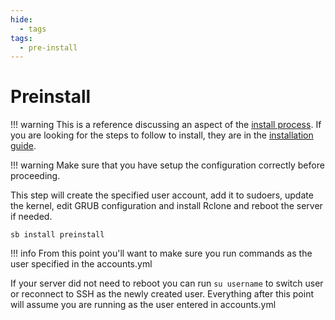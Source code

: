 ```yaml
---
hide:
  - tags
tags:
  - pre-install
---
```


# Preinstall

!!! warning
    This is a reference discussing an aspect of the [install process](../saltbox/install/install.md#step-3-preinstall).
    If you are looking for the steps to follow to install, they are in the [installation guide](../saltbox/install/install.md).

!!! warning
    Make sure that you have setup the configuration correctly before proceeding.

This step will create the specified user account, add it to sudoers, update the kernel, edit GRUB configuration and install Rclone and reboot the server if needed.

``` shell
sb install preinstall
```

!!! info
    From this point you'll want to make sure you run commands as the user specified in the accounts.yml

If your server did not need to reboot you can run `su username` to switch user or reconnect to SSH as the newly created user. Everything after this point will assume you are running as the user entered in accounts.yml
